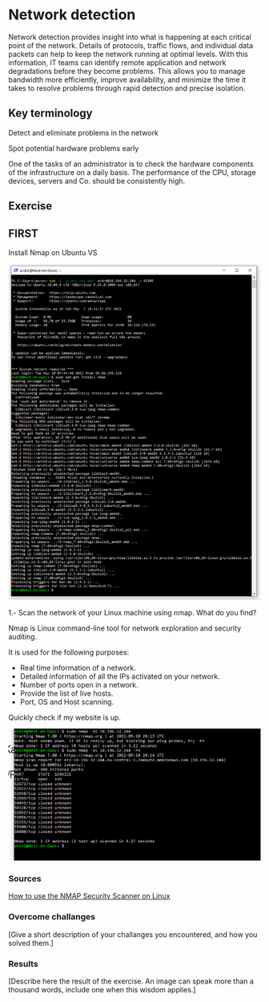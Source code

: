 # Network detection
Network detection provides insight into what is happening at each critical point of the network. Details of protocols, traffic flows, and individual data packets can help to keep the network running at optimal levels. With this information, IT teams can identify remote application and network degradations before they become problems. This allows you to manage bandwidth more efficiently, improve availability, and minimize the time it takes to resolve problems through rapid detection and precise isolation.

## Key terminology
Detect and eliminate problems in the network

Spot potential hardware problems early

One of the tasks of an administrator is to check the hardware components of the infrastructure on a daily basis. The performance of the CPU, storage devices, servers and Co. should be consistently high.



## Exercise

## FIRST

Install Nmap on Ubuntu VS

![Install Nmap](../00_includes/Install-Nmap-on-Ubuntu.PNG)


1.- Scan the network of your Linux machine using nmap. What do you find?

Nmap is Linux command-line tool for network exploration and security auditing.

It is used for the following purposes:
- Real time information of a network.
- Detailed information of all the IPs activated on your network.
- Number of ports open in a network.
- Provide the list of live hosts.
- Port, OS and Host scanning.

Quickly check if my website is up.

![Check](../00_includes/Nmap-Check%20if%20website%20is%20up..PNG)


### Sources
[How to use the NMAP Security Scanner on Linux](https://www.howtoforge.com/tutorial/nmap-on-linux/#on-ubuntu)

### Overcome challanges
[Give a short description of your challanges you encountered, and how you solved them.]

### Results
[Describe here the result of the exercise. An image can speak more than a thousand words, include one when this wisdom applies.]
